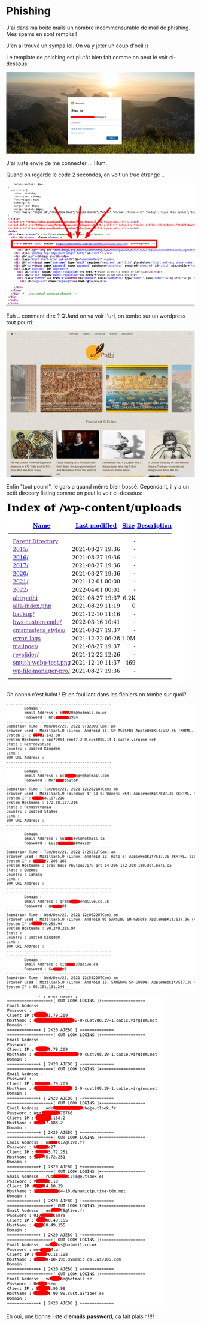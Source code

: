 # Phishing

J'ai dans ma boite mails un nombre incommensurable de mail de phishing. Mes spams en sont remplis !

J'en ai trouvé un sympa lol. On va y jeter un coup d'oeil :)

Le template de phishing est plutôt bien fait comme on peut le voir ci-dessous:

![image alt text](/images/phishing/template.png)

J'ai juste envie de me connecter ... Hum.

Quand on regarde le code 2 secondes, on voit un truc étrange ..

![image alt text](/images/phishing/code.png)

Euh .. comment dire ? QUand on va voir l'url, on tombe sur un wordpress tout pourri:

![image alt text](/images/phishing/wordpress.png)

Enfin "tout pourri", le gars a quand même bien bossé. Cependant, il y a un petit direcory listing comme on peut le voir ci-dessous:

![image alt text](/images/phishing/dir_listing.png)

Oh nonnn c'est balot ! Et en fouillant dans les fichiers on tombe sur quoi?

![image alt text](/images/phishing/password_1.png)

![image alt text](/images/phishing/password_2.png)

Eh oui, une bonne liste d'__emails:password__, ca fait plaisir !!!!

